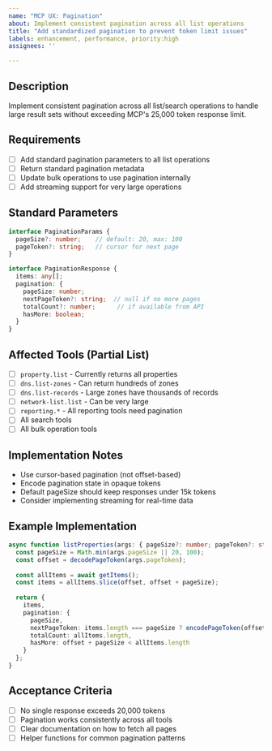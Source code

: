 ```yaml
---
name: "MCP UX: Pagination"
about: Implement consistent pagination across all list operations
title: "Add standardized pagination to prevent token limit issues"
labels: enhancement, performance, priority:high
assignees: ''

---
```


## Description
Implement consistent pagination across all list/search operations to handle large result sets without exceeding MCP's 25,000 token response limit.

## Requirements
- [ ] Add standard pagination parameters to all list operations
- [ ] Return standard pagination metadata
- [ ] Update bulk operations to use pagination internally
- [ ] Add streaming support for very large operations

## Standard Parameters
```typescript
interface PaginationParams {
  pageSize?: number;    // default: 20, max: 100
  pageToken?: string;   // cursor for next page
}

interface PaginationResponse {
  items: any[];
  pagination: {
    pageSize: number;
    nextPageToken?: string;  // null if no more pages
    totalCount?: number;      // if available from API
    hasMore: boolean;
  }
}
```

## Affected Tools (Partial List)
- [ ] `property.list` - Currently returns all properties
- [ ] `dns.list-zones` - Can return hundreds of zones
- [ ] `dns.list-records` - Large zones have thousands of records
- [ ] `network-list.list` - Can be very large
- [ ] `reporting.*` - All reporting tools need pagination
- [ ] All search tools
- [ ] All bulk operation tools

## Implementation Notes
- Use cursor-based pagination (not offset-based)
- Encode pagination state in opaque tokens
- Default pageSize should keep responses under 15k tokens
- Consider implementing streaming for real-time data

## Example Implementation
```typescript
async function listProperties(args: { pageSize?: number; pageToken?: string }) {
  const pageSize = Math.min(args.pageSize || 20, 100);
  const offset = decodePageToken(args.pageToken);
  
  const allItems = await getItems();
  const items = allItems.slice(offset, offset + pageSize);
  
  return {
    items,
    pagination: {
      pageSize,
      nextPageToken: items.length === pageSize ? encodePageToken(offset + pageSize) : null,
      totalCount: allItems.length,
      hasMore: offset + pageSize < allItems.length
    }
  };
}
```

## Acceptance Criteria
- [ ] No single response exceeds 20,000 tokens
- [ ] Pagination works consistently across all tools
- [ ] Clear documentation on how to fetch all pages
- [ ] Helper functions for common pagination patterns
